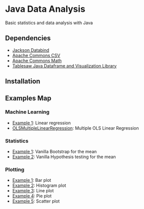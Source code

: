 # Java Data Analysis

Basic statistics and data analysis with Java

## Dependencies

- <a href="https://github.com/FasterXML/jackson">Jackson Databind</a> 
- <a href="https://commons.apache.org/proper/commons-csv/">Apache Commons CSV</a> 
- <a href="https://mvnrepository.com/artifact/org.apache.commons/commons-math3">Apache Commons Math</a>
- <a href="https://jtablesaw.github.io/tablesaw/">Tablesaw Java Dataframe and Visualization Library</a> 

## Installation

## Examples Map


### Machine Learning 

- <a href="src/main/java/examples/ml/example1/example.md">Example 1</a>: Linear regression 
- <a href="#">OLSMultipleLinearRegression</a>: Multiple OLS Linear Regression 

### Statistics

- <a href="src/main/java/examples/stats/example1/example.md">Example 1</a>: Vanilla Bootstrap for the mean
- <a href="src/main/java/examples/stats/example2/example.md">Example 2</a>: Vanilla Hypothesis testing for the mean

### Plotting

- <a href="src/main/java/examples/plotting/example1/example.md">Example 1</a>: Bar plot
- <a href="src/main/java/examples/plotting/example2/example.md">Example 2</a>: Histogram plot
- <a href="src/main/java/examples/plotting/example3/example.md">Example 3</a>: Line plot
- <a href="src/main/java/examples/plotting/example4/example.md">Example 4</a>: Pie plot
- <a href="src/main/java/examples/plotting/example5/example.md">Example 5</a>: Scatter plot
 

